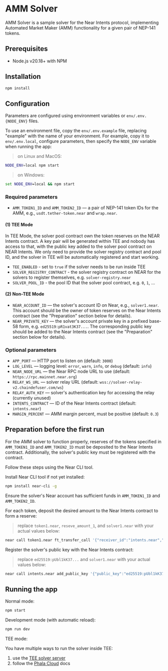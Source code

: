 
# AMM Solver

AMM Solver is a sample solver for the Near Intents protocol, implementing Automated Market Maker (AMM) functionality for a given pair of NEP-141 tokens.

## Prerequisites

* Node.js v20.18+ with NPM

## Installation

```bash
npm install
```

## Configuration

Parameters are configured using environment variables or `env/.env.{NODE_ENV}` files.

To use an environment file, copy the `env/.env.example` file, replacing "example" with the name of your environment. For example, copy it to `env/.env.local`, configure parameters, then specify the `NODE_ENV` variable when running the app:

> on Linux and MacOS:
```bash
NODE_ENV=local npm start
```
> on Windows:
```bat
set NODE_ENV=local && npm start
```

### Required parameters

* `AMM_TOKEN1_ID` and `AMM_TOKEN2_ID` — a pair of NEP-141 token IDs for the AMM, e.g., `usdt.tether-token.near` and `wrap.near`.

#### (1) TEE Mode

In TEE Mode, the solver pool contract own the token reserves on the NEAR Intents contract. A key pair will be generated within TEE and nobody has access to that, with the public key added to the solver pool contract on NEAR Intents. We only need to provide the solver registry contract and pool ID, and the solver in TEE will be automatically registered and start working.

* `TEE_ENABLED` - set to `true` if the solver needs to be run inside TEE
* `SOLVER_REGISTRY_CONTRACT` - the solver registry contract on NEAR for the solvers to register themselves, e.g. `solver-registry.near`
* `SOLVER_POOL_ID` - the pool ID that the solver pool contract, e.g. `0`, `1`, ...

#### (2) Non-TEE Mode

* `NEAR_ACCOUNT_ID` — the solver's account ID on Near, e.g., `solver1.near`. This account should be the owner of token reserves on the Near Intents contract (see the "Preparation" section below for details).
* `NEAR_PRIVATE_KEY` — the solver's account private key in a prefixed base-58 form, e.g. `ed25519:pR1vat3K37...`. The corresponding public key should be added to the Near Intents contract (see the "Preparation" section below for details).

### Optional parameters

* `APP_PORT` — HTTP port to listen on (default: `3000`)
* `LOG_LEVEL` — logging level: `error`, `warn`, `info`, or `debug` (default: `info`)
* `NEAR_NODE_URL` — the Near RPC node URL to use (default: `https://rpc.mainnet.near.org`)
* `RELAY_WS_URL` — solver relay URL (default: `wss://solver-relay-v2.chaindefuser.com/ws`)
* `RELAY_AUTH_KEY` — solver's authentication key for accessing the relay (currently unused)
* `INTENTS_CONTRACT` — ID of the Near Intents contract (default: `intents.near`)
* `MARGIN_PERCENT` — AMM margin percent, must be positive (default: `0.3`)

## Preparation before the first run

For the AMM solver to function properly, reserves of the tokens specified in `AMM_TOKEN1_ID` and `AMM_TOKEN2_ID` must be deposited to the Near Intents contract. Additionally, the solver's public key must be registered with the contract.

Follow these steps using the Near CLI tool.

Install Near CLI tool if not yet installed:
```bash
npm install near-cli -g
```

Ensure the solver's Near account has sufficient funds in `AMM_TOKEN1_ID` and `AMM_TOKEN2_ID`.

For each token, deposit the desired amount to the Near Intents contract to form a reserve:
> replace `token1.near`, `reseve_amount_1`, and `solver1.near` with your actual values below:
```bash
near call token1.near ft_transfer_call '{"receiver_id":"intents.near","amount":"reserve_amount_1","msg":""}' --accountId solver1.near --networkId mainnet --depositYocto 1 --gas 300000000000000
```

Register the solver's public key with the Near Intents contract:
> replace `ed25519:pUbl1kK37...` and `solver1.near` with your actual values below:
```bash
near call intents.near add_public_key '{"public_key":"ed25519:pUbl1kK37..."}' --accountId solver1.near --networkId mainnet --depositYocto 1
```

## Running the app

Normal mode:
```bash
npm start
```

Development mode (with automatic reload):
```bash
npm run dev
```

TEE mode:

You have multiple ways to run the solver inside TEE:

1. use the [TEE solver server](https://github.com/Near-One/tee-solver/tree/main/server)
2. follow the [Phala Cloud](https://docs.phala.com/phala-cloud/cvm/overview) docs
